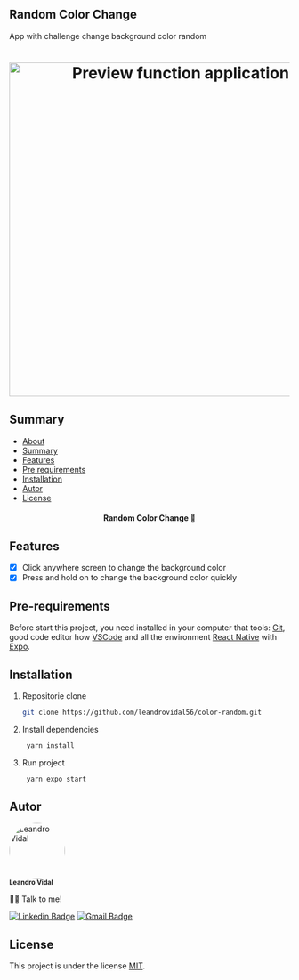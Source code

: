 ## Random Color Change

<p>App with challenge change background color random</p>

<h1 align="center">
<img alt="Preview function application" title="Preview function application" src="./assets/preview.gif" height="600px" widt="400px"/>
</h1>

## Summary

<!--ts-->

- [About](#random_color_change)
- [Summary](#summary)
- [Features](#features)
- [Pre requirements](#pre-requirements)
- [Installation](#installation)
- [Autor](#autor)
- [License](#license)
<!--te-->

<h4 align="center"> 
	Random Color Change 🚀 
</h4>

## Features

- [x] Click anywhere screen to change the background color
- [x] Press and hold on to change the background color quickly

## Pre-requirements

Before start this project, you need installed in your computer that tools:
[Git](https://git-scm.com), good code editor how [VSCode](https://code.visualstudio.com/) and all the environment [React Native](https://reactnative.dev) with [Expo](https://expo.dev).

## Installation

1. Repositorie clone

   ```bash
   git clone https://github.com/leandrovidal56/color-random.git
   ```

2. Install dependencies

   ```bash
    yarn install
   ```

3. Run project

   ```bash
    yarn expo start
   ```

## Autor

 <img src="https://avatars3.githubusercontent.com/u/48811222" width="100px" style="border-radius: 50px;" alt="Leandro Vidal" />
 <br />
 <sub><b>Leandro Vidal</b></sub>

👋🏽 Talk to me!

[![Linkedin Badge](https://img.shields.io/badge/-Leandro_Vidal-blue?style=flat-square&logo=Linkedin&logoColor=white&link=https://www.linkedin.com/in/leandrovidalsilva/)](https://www.linkedin.com/in/leandrovidalsilva/)
[![Gmail Badge](https://img.shields.io/badge/-leandrovidal56@gmail.com-c14438?style=flat-square&logo=Gmail&logoColor=white&link=mailto:leandrovidal56@gmail.com)](mailto:leandrovidal56@gmail.com)

## License

This project is under the license [MIT](./LICENSE).
